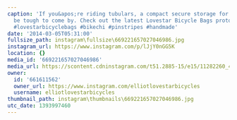 ```yaml
---
caption: 'If you&apos;re riding tubulars, a compact secure storage for a spare can
  be tough to come by. Check out the latest Lovestar Bicycle Bags prototype! #tubulars
  #lovestarbicyclebags #bikechi #pinstripes #handmade'
date: '2014-03-05T05:31:00'
fullsize_path: instagram\fullsize\669221657027046986.jpg
instagram_url: https://www.instagram.com/p/lJjY0nGG5K
location: {}
media_id: '669221657027046986'
media_url: https://scontent.cdninstagram.com/t51.2885-15/e15/11282260_450260328482513_1670451496_n.jpg?ig_cache_key=NjY5MjIxNjU3MDI3MDQ2OTg2.2
owner:
  id: '661611562'
  owner_url: https://www.instagram.com/elliotlovestarbicycles
  username: elliotlovestarbicycles
thumbnail_path: instagram\thumbnails\669221657027046986.jpg
utc_date: 1393997460
---
```

